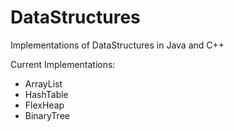 # DataStructures
Implementations of DataStructures in Java and C++

Current Implementations:
- ArrayList 
- HashTable
- FlexHeap
- BinaryTree